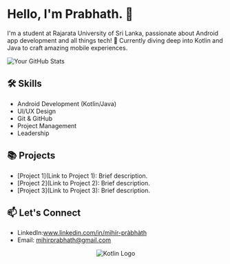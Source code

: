 # Hello, I'm Prabhath. 👋

<!-- Your Introduction -->
I'm a student at Rajarata University of Sri Lanka, passionate about Android app development and all things tech! 🚀 Currently diving deep into Kotlin and Java to craft amazing mobile experiences.

<!-- Your GitHub Stats -->
![Your GitHub Stats](https://github-readme-stats.vercel.app/api?username=YourGitHubUsername&show_icons=true&theme=radical)

## 🛠️ Skills
- Android Development (Kotlin/Java)
- UI/UX Design
- Git & GitHub
- Project Management
- Leadership

## 📚 Projects
- [Project 1](Link to Project 1): Brief description.
- [Project 2](Link to Project 2): Brief description.
- [Project 3](Link to Project 3): Brief description.

## 📫 Let's Connect
- LinkedIn:www.linkedin.com/in/mìhír-pràbhàth
- Email: mihirprabhath@gmail.com

<!-- Attractive Kotlin Logo -->
<p align="center">
  <img src="https://github.com/JetBrains/kotlin/blob/master/assets/images/twitter-card/kotlin_800x418.png" alt="Kotlin Logo">
</p>
